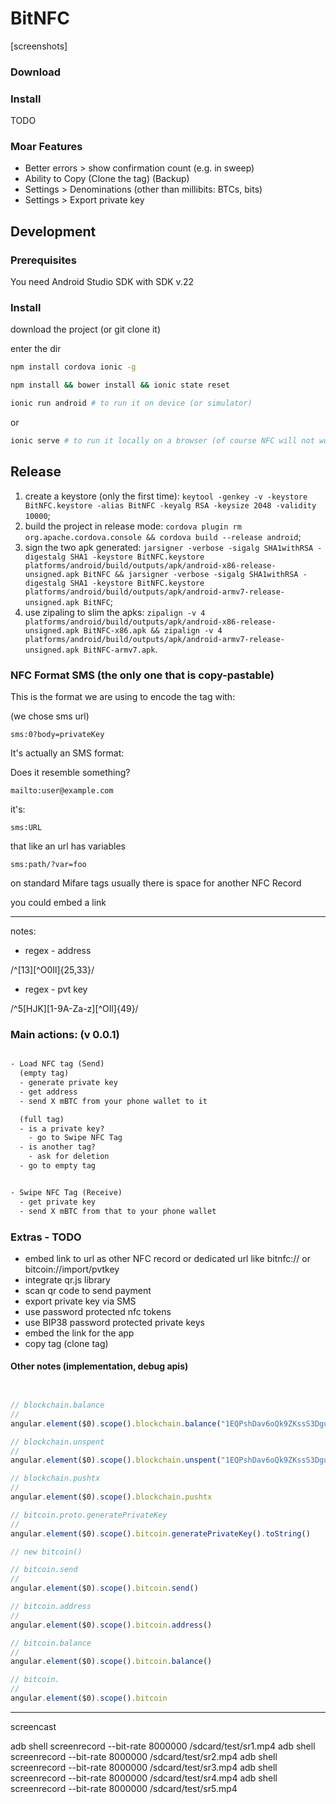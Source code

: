 # BitNFC

[screenshots]


### Download

<apk link>

### Install

TODO

### Moar Features

- Better errors > show confirmation count (e.g. in sweep)
- Ability to Copy (Clone the tag) (Backup)
- Settings > Denominations (other than millibits: BTCs, bits)
- Settings > Export private key

## Development

### Prerequisites

You need Android Studio SDK with SDK v.22

### Install

download the project (or git clone it)

enter the dir

```sh
npm install cordova ionic -g

npm install && bower install && ionic state reset

ionic run android # to run it on device (or simulator)

```

or

```sh
ionic serve # to run it locally on a browser (of course NFC will not work)
```

## Release

1. create a keystore (only the first time): ```keytool -genkey -v -keystore BitNFC.keystore -alias BitNFC -keyalg RSA -keysize 2048 -validity 10000```;
2. build the project in release mode: ```cordova plugin rm org.apache.cordova.console && cordova build --release android```;
3. sign the two apk generated: ```jarsigner -verbose -sigalg SHA1withRSA -digestalg SHA1 -keystore BitNFC.keystore platforms/android/build/outputs/apk/android-x86-release-unsigned.apk BitNFC && jarsigner -verbose -sigalg SHA1withRSA -digestalg SHA1 -keystore BitNFC.keystore platforms/android/build/outputs/apk/android-armv7-release-unsigned.apk BitNFC```;
4. use zipaling to slim the apks: ```zipalign -v 4 platforms/android/build/outputs/apk/android-x86-release-unsigned.apk BitNFC-x86.apk && zipalign -v 4 platforms/android/build/outputs/apk/android-armv7-release-unsigned.apk BitNFC-armv7.apk```.

### NFC Format SMS (the only one that is copy-pastable)

This is the format we are using to encode the tag with:

(we chose sms url)

```
sms:0?body=privateKey
```

It's actually an SMS format:

Does it resemble something?

```
mailto:user@example.com
```

it's:

```
sms:URL
```

that like an url has variables

```
sms:path/?var=foo
```

on standard Mifare tags usually there is space for another NFC Record

you could embed a link


---

notes:

- regex - address

/^[13][^O0Il]{25,33}/

- regex - pvt key

/^5[HJK][1-9A-Za-z][^OIl]{49}/


### Main actions: (v 0.0.1)


```txt

- Load NFC tag (Send)
  (empty tag)
  - generate private key
  - get address
  - send X mBTC from your phone wallet to it

  (full tag)
  - is a private key?
    - go to Swipe NFC Tag
  - is another tag?
    - ask for deletion
  - go to empty tag


- Swipe NFC Tag (Receive)
  - get private key
  - send X mBTC from that to your phone wallet


```

### Extras - TODO

- embed link to url as other NFC record or dedicated url like bitnfc:// or bitcoin://import/pvtkey
- integrate qr.js library
- scan qr code to send payment
- export private key via SMS
- use password protected nfc tokens
- use BIP38 password protected private keys
- embed the link for the app
- copy tag (clone tag)





#### Other notes (implementation, debug apis)


```js


// blockchain.balance
//
angular.element($0).scope().blockchain.balance("1EQPshDav6oQk9ZKssS3DguPCBwQWA7c59", function(result){ console.log(result.data) })

// blockchain.unspent
//
angular.element($0).scope().blockchain.unspent("1EQPshDav6oQk9ZKssS3DguPCBwQWA7c59").then(function(result){ console.log(result.data.unspent_outputs) })

// blockchain.pushtx
//
angular.element($0).scope().blockchain.pushtx

// bitcoin.proto.generatePrivateKey
//
angular.element($0).scope().bitcoin.generatePrivateKey().toString()

// new bitcoin()

// bitcoin.send
//
angular.element($0).scope().bitcoin.send()

// bitcoin.address
//
angular.element($0).scope().bitcoin.address()

// bitcoin.balance
//
angular.element($0).scope().bitcoin.balance()

// bitcoin.
//
angular.element($0).scope().bitcoin


```


----


screencast


adb shell screenrecord --bit-rate 8000000 /sdcard/test/sr1.mp4
adb shell screenrecord --bit-rate 8000000 /sdcard/test/sr2.mp4
adb shell screenrecord --bit-rate 8000000 /sdcard/test/sr3.mp4
adb shell screenrecord --bit-rate 8000000 /sdcard/test/sr4.mp4
adb shell screenrecord --bit-rate 8000000 /sdcard/test/sr5.mp4
